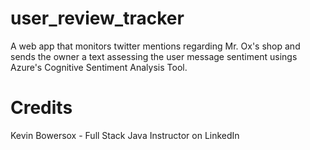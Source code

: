 # user_review_tracker
A web app that monitors twitter mentions regarding Mr. Ox's shop and sends the owner a text assessing the user message sentiment usings Azure's Cognitive Sentiment Analysis Tool.

# Credits
Kevin Bowersox - Full Stack Java Instructor on LinkedIn
